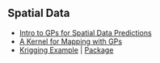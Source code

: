 

## Spatial Data

* [Intro to GPs for Spatial Data Predictions](https://www.uaa.alaska.edu/academics/college-of-engineering/community/_documents/GP_Intro_COE.pdf)
* [A Kernel for Mapping with GPs](https://medium.com/dataswati-garage/a-kernel-for-mapping-with-gaussian-processes-1769fe56af93)
* [Krigging Example](https://github.com/fspaolo/altimpy/blob/master/build/lib/altimpy/kriging.py) | [Package](https://github.com/bsmurphy/PyKrige)